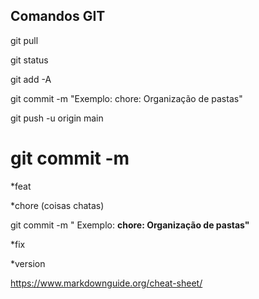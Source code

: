 ## Comandos GIT

git pull

git status

git add -A

git commit -m "Exemplo: chore: Organização de pastas"

git push -u origin main

# 
# git commit -m 
*feat

*chore (coisas chatas)

git commit -m " Exemplo: **chore: Organização de pastas"**

*fix

*version


https://www.markdownguide.org/cheat-sheet/